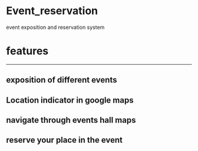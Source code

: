 # Event_reservation
event exposition and reservation system
# features
---------------
exposition of different events
-------
Location indicator in google maps
------
navigate through events hall maps
------
reserve your place in the event
-----

